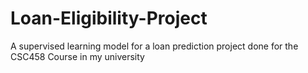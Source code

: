 # Loan-Eligibility-Project
A supervised learning model for a loan prediction project done for the CSC458 Course in my university 
